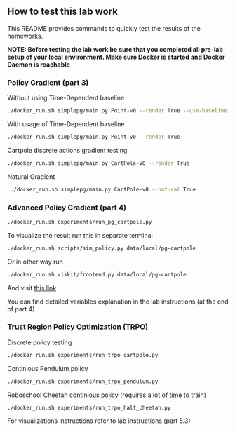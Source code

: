 ## How to test this lab work

This README provides commands to quickly test the results of the homeworks.

**NOTE: Before testing the lab work be sure that you completed all pre-lab setup of your local environment. Make sure Docker is started and Docker Daemon is reachable**

### Policy Gradient (part 3)

Without using Time-Dependent baseline

```bash
./docker_run.sh simplepg/main.py Point-v0 --render True --use-baseline False
```

With usage of Time-Dependent baseline

```bash
./docker_run.sh simplepg/main.py Point-v0 --render True
```

Cartpole discrete actions gradient testing

```bash
./docker_run.sh simplepg/main.py CartPole-v0 --render True
```

Natural Gradient

```bash
 ./docker_run.sh simplepg/main.py CartPole-v0 --natural True
```

### Advanced Policy Gradient (part 4)

```bash
./docker_run.sh experiments/run_pg_cartpole.py
```

To visualize the result run this in separate terminal

```bash
./docker_run.sh scripts/sim_policy.py data/local/pg-cartpole
```

Or in other way run

```bash
./docker_run.sh viskit/frontend.py data/local/pg-cartpole
```

And visit [this link](http://localhost:5000/)

You can find detailed variables explanation in the lab instructions (at the end of part 4)

### Trust Region Policy Optimization (TRPO)

Discrete policy testing

```bash
./docker_run.sh experiments/run_trpo_cartpole.py
```

Continious Pendulum policy

```bash
./docker_run.sh experiments/run_trpo_pendulum.py
```

Roboschool Cheetah continious policy (requires a lot of time to train)

```bash
./docker_run.sh experiments/run_trpo_half_cheetah.py
```

For visualizations instructions refer to lab instructions (part 5.3)





